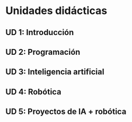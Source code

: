 # Unidades didácticas

## UD 1: Introducción

## UD 2: Programación

## UD 3: Inteligencia artificial

## UD 4: Robótica

## UD 5: Proyectos de IA + robótica
